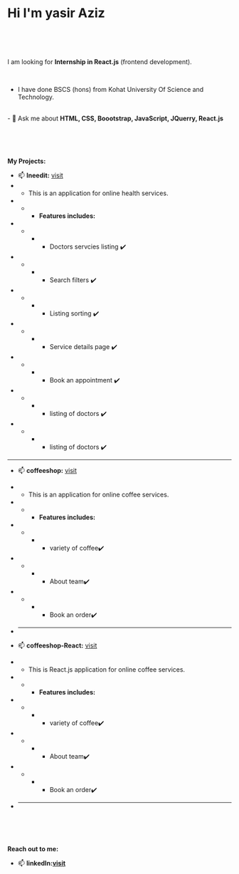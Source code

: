 <h1>Hi I'm yasir Aziz</h1>

<br /><br /><br />


I am looking for <b>Internship in React.js</b> (frontend development).</b>

<br />


- I have done BSCS (hons) from Kohat University Of Science and Technology.

<br />
- 💬 Ask me about <b>HTML, CSS, Boootstrap, JavaScript, JQuerry, React.js </b>

<br /><br /><br />


<b> My Projects:</b>
<br />
- 📫 <b>Ineedit:</b> <a href='https://ineedit-react.vercel.app/'>visit</a>
- - This is an application for online health services.
- - - <b>Features includes:</b> 
- - - - Doctors servcies listing :heavy_check_mark:
- - - - Search filters :heavy_check_mark:
- - - - Listing sorting :heavy_check_mark:
- - - - Service details page :heavy_check_mark:
- - - - Book an appointment :heavy_check_mark:
- - - - listing of doctors :heavy_check_mark:
- - - - listing of doctors :heavy_check_mark:
<hr />


- 📫 <b>coffeeshop:</b> <a href='https://github.com/yasirazizpk/coffeeshop'>visit</a>
- - This is an application for online coffee services.
- - - <b>Features includes:</b> 
- - - - variety of coffee:heavy_check_mark:
- - - - About team:heavy_check_mark:
- - - - Book an order:heavy_check_mark:
- <hr />

- 📫 <b>coffeeshop-React:</b> <a href='https://coffeeshop-react.vercel.app/'>visit</a>
- - This is React.js application for online coffee services.
- - - <b>Features includes:</b> 
- - - - variety of coffee:heavy_check_mark:
- - - - About team:heavy_check_mark:
- - - - Book an order:heavy_check_mark:
- <hr />


<br /><br /><br />

<b>Reach out to me: </b>
- 📫 <b>linkedIn:<a href='https://www.linkedin.com/in/yasir-aziz-b5339724a'>visit</a></b>


